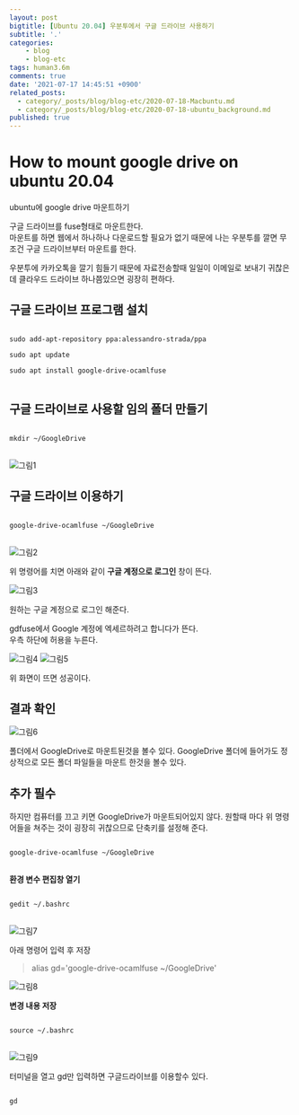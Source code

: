 ```yaml
---
layout: post
bigtitle: [Ubuntu 20.04] 우분투에서 구글 드라이브 사용하기
subtitle: '.'
categories:
    - blog
    - blog-etc
tags: human3.6m
comments: true
date: '2021-07-17 14:45:51 +0900'
related_posts:
  - category/_posts/blog/blog-etc/2020-07-18-Macbuntu.md
  - category/_posts/blog/blog-etc/2020-07-18-ubuntu_background.md
published: true
---
```


# How to mount google drive on ubuntu 20.04

ubuntu에 google drive 마운트하기

구글 드라이브를 fuse형태로 마운트한다.  
마운트를 하면 웹에서 하나하나 다운로드할 필요가 없기 때문에 나는 우분투를 깔면 무조건 구글 드라이브부터 마운트를 한다.  

우분투에 카카오톡을 깔기 힘들기 때문에 자료전송할때 일일이 이메일로 보내기 귀찮은데 클라우드 드라이브 하나쯤있으면 굉장히 편하다.

## 구글 드라이브 프로그램 설치

<pre>
<code>
sudo add-apt-repository ppa:alessandro-strada/ppa

sudo apt update

sudo apt install google-drive-ocamlfuse
</code>
</pre>

## 구글 드라이브로 사용할 임의 폴더 만들기

<pre>
<code>
mkdir ~/GoogleDrive
</code>
</pre>

![그림1](/assets/img/Blog/Etc/ubuntu_googledrive/1.png)

## 구글 드라이브 이용하기

<pre>
<code>
google-drive-ocamlfuse ~/GoogleDrive
</code>
</pre>

![그림2](/assets/img/Blog/Etc/ubuntu_googledrive/2.png)

위 명령어를 치면 아래와 같이 **구글 계정으로 로그인** 창이 뜬다.

![그림3](/assets/img/Blog/Etc/ubuntu_googledrive/3.jpg)

원하는 구글 계정으로 로그인 해준다.  

gdfuse에서 Google 계정에 엑세르하려고 합니다가 뜬다.  
우측 하단에 허용을 누른다.

![그림4](/assets/img/Blog/Etc/ubuntu_googledrive/4.jpg)
![그림5](/assets/img/Blog/Etc/ubuntu_googledrive/5.png)

위 화면이 뜨면 성공이다.

## 결과 확인

![그림6](/assets/img/Blog/Etc/ubuntu_googledrive/6.png)

폴더에서 GoogleDrive로 마운트된것을 볼수 있다.
GoogleDrive 폴더에 들어가도 정상적으로 모든 폴더 파일들을 마운트 한것을 볼수 있다.

## 추가 필수

하지만 컴퓨터를 끄고 키면 GoogleDrive가 마운트되어있지 않다. 원할때 마다 위 명령어들을 쳐주는 것이 굉장히 귀찮으므로 단축키를 설정해 준다.

<pre>
<code>
google-drive-ocamlfuse ~/GoogleDrive
</code>
</pre>


**환경 변수 편집창 열기**
<pre>
<code>
gedit ~/.bashrc
</code>
</pre>

![그림7](/assets/img/Blog/Etc/ubuntu_googledrive/7.png)

아래 명령어 입력 후 저장
> alias gd='google-drive-ocamlfuse ~/GoogleDrive'

![그림8](/assets/img/Blog/Etc/ubuntu_googledrive/8.png)

**변경 내용 저장**

<pre>
<code>
source ~/.bashrc
</code>
</pre>

![그림9](/assets/img/Blog/Etc/ubuntu_googledrive/9.png)

터미널을 열고 gd만 입력하면 구글드라이브를 이용할수 있다.

<pre>
<code>
gd
</code>
</pre>

